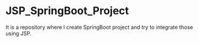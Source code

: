# JSP_SpringBoot_Project
It is a repository where I create SpringBoot project and try to integrate those using JSP.
